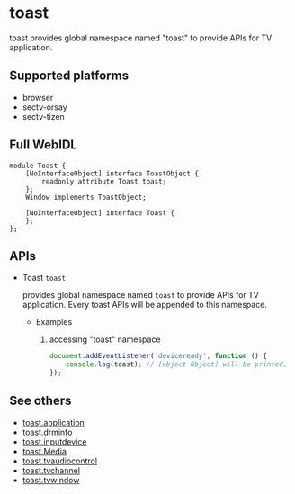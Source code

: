 # toast
toast provides global namespace named "toast" to provide APIs for TV application.

## Supported platforms
* browser
* sectv-orsay
* sectv-tizen

## Full WebIDL
```WebIDL
module Toast {
	[NoInterfaceObject] interface ToastObject {
		readonly attribute Toast toast;
	};
	Window implements ToastObject;

	[NoInterfaceObject] interface Toast {
	};
};
```

## APIs
* Toast `toast`

	provides global namespace named `toast` to provide APIs for TV application.
	Every toast APIs will be appended to this namespace.

	* Examples
		1. accessing "toast" namespace

			```js
			document.addEventListener('deviceready', function () {
				console.log(toast);	// [object Object] will be printed.
			});
			```

## See others
* [toast.application](toast.application.md)
* [toast.drminfo](toast.drminfo.md)
* [toast.inputdevice](toast.inputdevice.md)
* [toast.Media](toast.Media.md)
* [toast.tvaudiocontrol](toast.tvaudiocontrol.md)
* [toast.tvchannel](toast.tvchannel.md)
* [toast.tvwindow](toast.tvwindow.md)

